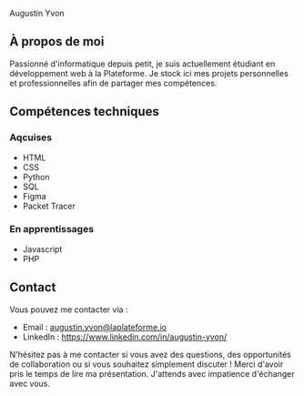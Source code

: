 Augustin Yvon

## À propos de moi
Passionné d'informatique depuis petit, je suis actuellement étudiant en développement web à la Plateforme. Je stock ici mes projets personnelles et professionnelles afin de partager mes compétences.

## Compétences techniques
### Aqcuises
- HTML
- CSS
- Python
- SQL
- Figma
- Packet Tracer

### En apprentissages
- Javascript
- PHP

## Contact
Vous pouvez me contacter via :

- Email : augustin.yvon@laplateforme.io
- LinkedIn : https://www.linkedin.com/in/augustin-yvon/ 

N'hésitez pas à me contacter si vous avez des questions, des opportunités de collaboration ou si vous souhaitez simplement discuter ! 
Merci d'avoir pris le temps de lire ma présentation. J'attends avec impatience d'échanger avec vous.
